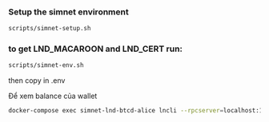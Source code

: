 ### Setup the simnet environment

```sh
scripts/simnet-setup.sh
```

### to get LND_MACAROON and LND_CERT run:

```sh
scripts/simnet-env.sh
```

then copy in .env

Để xem balance của wallet

```sh
docker-compose exec simnet-lnd-btcd-alice lncli --rpcserver=localhost:10009 --macaroonpath=~/.lnd/data/chain/bitcoin/simnet/admin.macaroon walletbalance
```
